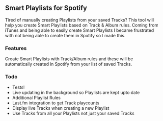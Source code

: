 ## Smart Playlists for Spotify

Tired of manually creating Playlists from your saved Tracks? This tool will help you create Smart Playlists based on Track & Album rules. Coming from iTunes and being able to easily create Smart Playlists I became frustrated with not being able to create them in Spotify so I made this.

### Features

Create Smart Playlists with Track/Album rules and these will be automatically created in Spotify from your list of saved Tracks.

### Todo

- Tests!
- Live updating in the background so Playlists are kept upto date
- Additional Playlist Rules
- Last.fm integration to get Track playcounts
- Display live Tracks when creating a new Playlist
- Use Tracks from all your Playlists not just your saved Tracks